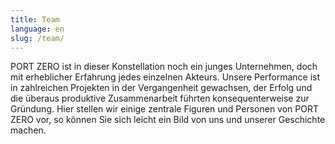 ```yaml
---
title: Team
language: en
slug: /team/
---
```


PORT ZERO ist in dieser Konstellation noch ein junges Unternehmen, doch mit erheblicher Erfahrung jedes einzelnen Akteurs. Unsere Performance ist in zahlreichen Projekten in der Vergangenheit gewachsen, der Erfolg und die überaus produktive Zusammenarbeit führten konsequenterweise zur Gründung. Hier stellen wir einige zentrale Figuren und Personen von PORT ZERO vor, so können Sie sich leicht ein Bild von uns und unserer Geschichte machen.
